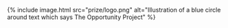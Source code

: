 {% include image.html src="prize/logo.png" alt="Illustration of a blue circle around text which says The Opportunity Project" %}